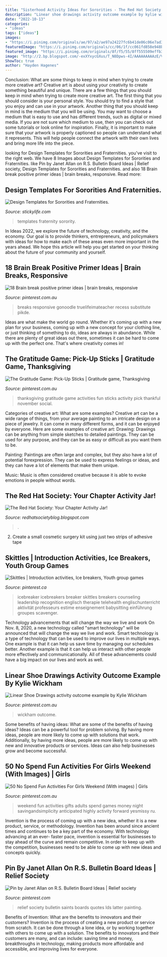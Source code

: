 ```yaml
---
title: "Sisterhood Activity Ideas For Sororities - The Red Hat Society: Your Chapter Activity Jar!"
description: "Linear shoe drawings activity outcome example by kylie wickham"
date: "2022-10-13"
categories:
- "ideas"
tags: ["ideas"]
images:
- "https://i.pinimg.com/originals/ae/97/a2/ae97a24227fc6b41de06c06e7ad3147e.jpg"
featuredImage: "https://i.pinimg.com/originals/cc/06/1f/cc061fd858e948b359ab023ef28d802a.jpg"
featured_image: "https://i.pinimg.com/originals/8f/f5/55/8ff555509effb3b7e4c2b51cdb258b8e.jpg"
image: "http://2.bp.blogspot.com/-exXYxycGXus/T_N8Dpws-4I/AAAAAAAAAzE/Vp8c_hFuCW0/w1200-h630-p-k-no-nu/chapter+activity+ar.jpg"
ShowToc: true
author: "Hayden Hagenes"
---
```



Conclusion: What are some things to keep in mind when trying to create more creative art?
Creative art is about using your creativity to create something beautiful and unique. There are a few things that you should keep in mind when trying to create more creative art. The first thing that you should consider is your personal style. You should try to find a style that you enjoy and can use in your artwork. Another thing that you should keep in mind is the medium that you will be using. You may want to choose a medium that is easy to use and has different trends, such as digital or mixed media. If you are not sure which medium to use, then you can check out some tutorials or look online for inspiration. Finally, it is important to make sure that your artwork is properly captioned so people can understand what it represents. This will help people connect the artwork with their own lives and bring more life into the piece.

	

		
looking for Design Templates for Sororities and Fraternities. you've visit to the right web. We have 8 Images about Design Templates for Sororities and Fraternities. like Pin by Janet Allan on R.S. Bulletin Board Ideas | Relief society, Design Templates for Sororities and Fraternities. and also 18 Brain break positive primer ideas | brain breaks, responsive. Read more:
		
    
## Design Templates For Sororities And Fraternities.

<img loading=lazy src="https://www.stickylife.com/media/catalog/category/Frasority_Club_Art_1.png" onerror="this.onerror=null;this.src='https://tse2.mm.bing.net/th?id=OIP.afhDX_T1wp9k_MfN3ZlHsgAAAA&amp;pid=15.1';" alt="Design Templates for Sororities and Fraternities.">

_Source: stickylife.com_

>templates fraternity sorority. 

	

In Ideas 2022, we explore the future of technology, creativity, and the economy. Our goal is to provide thinkers, entrepreneurs, and policymakers with ideas for how to make each of these areas even more important in the years ahead. We hope this article will help you get started on your thinking about the future of your community and yourself.

    
## 18 Brain Break Positive Primer Ideas | Brain Breaks, Responsive

<img loading=lazy src="https://i.pinimg.com/474x/c8/3b/ab/c83babea1638d50e7f685d86f3f5a4b8--brain-gym-brain-break.jpg" onerror="this.onerror=null;this.src='https://tse4.mm.bing.net/th?id=OIP.KprhKFSnDE0M3y99Zt8R5QAAAA&amp;pid=15.1';" alt="18 Brain break positive primer ideas | brain breaks, responsive">

_Source: pinterest.com.au_

>breaks responsive gonoodle truelifeimateacher recess substitute pikde. 

	

Ideas are what make the world go round. Whether it's coming up with a new plan for your business, coming up with a new concept for your clothing line, or just thinking of something to do, ideas are always in abundance. While there are plenty of great ideas out there, sometimes it can be hard to come up with the perfect one. That's where creativity comes in!

    
## The Gratitude Game: Pick-Up Sticks | Gratitude Game, Thanksgiving

<img loading=lazy src="https://i.pinimg.com/originals/8f/f5/55/8ff555509effb3b7e4c2b51cdb258b8e.jpg" onerror="this.onerror=null;this.src='https://tse1.mm.bing.net/th?id=OIP.Q0vozlbeKoTJnJnOJrQowAHaJ3&amp;pid=15.1';" alt="The Gratitude Game: Pick-Up Sticks | Gratitude game, Thanksgiving">

_Source: pinterest.com.au_

>thanksgiving gratitude game activities fun sticks activity pick thankful november social. 

	

Categories of creative art: What are some examples?
Creative art can be a wide range of things, from your average painting to an intricate design on a piece of jewelry. It can come in many different forms, and it can be enjoyed by everyone. Here are some examples of creative art:
Drawing: Drawings can be anything from simple sketches to detailed paintings. They can be used for any purpose, and they can be as easy or difficult as you want them to be.

Painting: Paintings are often large and complex, but they also have a lot of potential forexpression. They can be used to express feelings or ideas, and they can have a lot of elements that make them unique.

Music: Music is often considered creative because it is able to evoke emotions in people without words.

    
## The Red Hat Society: Your Chapter Activity Jar!

<img loading=lazy src="http://2.bp.blogspot.com/-exXYxycGXus/T_N8Dpws-4I/AAAAAAAAAzE/Vp8c_hFuCW0/w1200-h630-p-k-no-nu/chapter+activity+ar.jpg" onerror="this.onerror=null;this.src='https://tse1.mm.bing.net/th?id=OIP.o-oCd5dA_aXJqXIQhFQpqQHaD4&amp;pid=15.1';" alt="The Red Hat Society: Your Chapter Activity Jar!">

_Source: redhatsocietyblog.blogspot.com_

>. 

	

2. Create a small cosmetic surgery kit using just two strips of adhesive tape 

    
## Skittles | Introduction Activities, Ice Breakers, Youth Group Games

<img loading=lazy src="https://i.pinimg.com/originals/ae/97/a2/ae97a24227fc6b41de06c06e7ad3147e.jpg" onerror="this.onerror=null;this.src='https://tse1.mm.bing.net/th?id=OIP.LALf0W1dJqFzx7_7GMMWVQHaJ4&amp;pid=15.1';" alt="Skittles | Introduction activities, Ice breakers, Youth group games">

_Source: pinterest.ca_

>icebreaker icebreakers breaker skittles breakers counseling leadership recognition englisch therapie telehealth englischunterricht aktivität professeurs estime enseignement babysitting einführung groupes scavenger. 

	

Technology advancements that will change the way we live and work
On Nov. 8, 2020, a new technology called "smart technology" will be announced that will change the way we live and work. Smart technology is a type of technology that can be used to improve our lives in multiple ways. One example is that it can help us save time by managing our schedules better. Another example is that it can help us interact with other people more effectively and communicationally. All of these advancements could have a big impact on our lives and work as well.

    
## Linear Shoe Drawings Activity Outcome Example By Kylie Wickham

<img loading=lazy src="https://i.pinimg.com/originals/cc/06/1f/cc061fd858e948b359ab023ef28d802a.jpg" onerror="this.onerror=null;this.src='https://tse3.mm.bing.net/th?id=OIP.3ss4ZLXkFTROQGdES6mwmwHaEo&amp;pid=15.1';" alt="Linear Shoe Drawings activity outcome example by Kylie Wickham">

_Source: pinterest.com.au_

>wickham outcome. 

	

Some benefits of having ideas: What are some of the benefits of having ideas?
Ideas can be a powerful tool for problem solving. By having more ideas, people are more likely to come up with solutions that work. Additionally, by having more ideas, people are more likely to come up with new and innovative products or services. Ideas can also help businesses grow and become successful.

    
## 50 No Spend Fun Activities For Girls Weekend (With Images) | Girls

<img loading=lazy src="https://i.pinimg.com/originals/e0/81/6b/e0816bcab6de7058d46f8ed3a349f8da.jpg" onerror="this.onerror=null;this.src='https://tse1.mm.bing.net/th?id=OIP.S6uHf393JYoCTbeI5Z53BwHaLH&amp;pid=15.1';" alt="50 No Spend Fun Activities For Girls Weekend (With images) | Girls">

_Source: pinterest.com.au_

>weekend fun activities gifts adults spend games money night savingandsimplicity anticipated highly activity forward yesmissy ru. 

	

Invention is the process of coming up with a new idea, whether it is a new product, service, or methodology. Invention has been around since ancient times and continues to be a key part of the economy. With technology advancing at an ever- faster pace, invention is essential for businesses to stay ahead of the curve and remain competitive. In order to keep up with the competition, businesses need to be able to come up with new ideas and concepts quickly.

    
## Pin By Janet Allan On R.S. Bulletin Board Ideas | Relief Society

<img loading=lazy src="https://i.pinimg.com/originals/a3/f0/91/a3f091f7b7463506532162fba9b01343.jpg" onerror="this.onerror=null;this.src='https://tse4.mm.bing.net/th?id=OIP.Fv7c6pjUeNPHUbIacu6rXgHaNQ&amp;pid=15.1';" alt="Pin by Janet Allan on R.S. Bulletin Board Ideas | Relief society">

_Source: pinterest.com_

>relief society bulletin saints boards quotes lds latter painting. 

	

Benefits of Invention: What are the benefits to innovators and their customers?
Invention is the process of creating a new product or service from scratch. It can be done through a lone idea, or by working together with others to come up with a solution. The benefits to innovators and their customers are many, and can include: saving time and money, breakthroughs in technology, making products more affordable and accessible, and improving lives for everyone.

